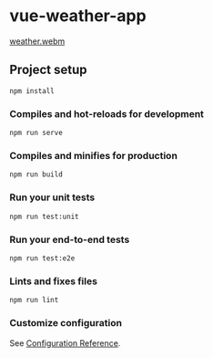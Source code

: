 # vue-weather-app

[weather.webm](https://github.com/sunny-github-acc/weather-vue-app/assets/54981869/51ebc3ef-9d37-4694-9d43-edb5c93a6395)

## Project setup
```
npm install
```

### Compiles and hot-reloads for development
```
npm run serve
```

### Compiles and minifies for production
```
npm run build
```

### Run your unit tests
```
npm run test:unit
```

### Run your end-to-end tests
```
npm run test:e2e
```

### Lints and fixes files
```
npm run lint
```

### Customize configuration
See [Configuration Reference](https://cli.vuejs.org/config/).

